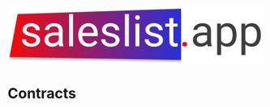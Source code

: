 ![Saleslis.app_logo](https://raw.githubusercontent.com/Saleslist/landing/main/img/content/app_logo.png)

# Contracts

